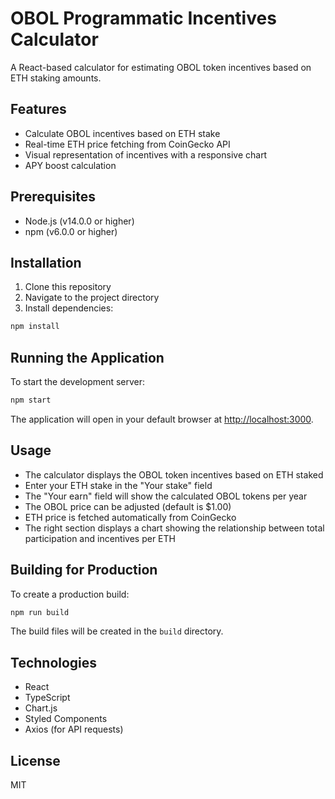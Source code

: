 # OBOL Programmatic Incentives Calculator

A React-based calculator for estimating OBOL token incentives based on ETH staking amounts.

## Features

-   Calculate OBOL incentives based on ETH stake
-   Real-time ETH price fetching from CoinGecko API
-   Visual representation of incentives with a responsive chart
-   APY boost calculation

## Prerequisites

-   Node.js (v14.0.0 or higher)
-   npm (v6.0.0 or higher)

## Installation

1. Clone this repository
2. Navigate to the project directory
3. Install dependencies:

```bash
npm install
```

## Running the Application

To start the development server:

```bash
npm start
```

The application will open in your default browser at [http://localhost:3000](http://localhost:3000).

## Usage

-   The calculator displays the OBOL token incentives based on ETH staked
-   Enter your ETH stake in the "Your stake" field
-   The "Your earn" field will show the calculated OBOL tokens per year
-   The OBOL price can be adjusted (default is $1.00)
-   ETH price is fetched automatically from CoinGecko
-   The right section displays a chart showing the relationship between total participation and incentives per ETH

## Building for Production

To create a production build:

```bash
npm run build
```

The build files will be created in the `build` directory.

## Technologies

-   React
-   TypeScript
-   Chart.js
-   Styled Components
-   Axios (for API requests)

## License

MIT
